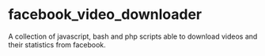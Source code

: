 # facebook_video_downloader
A collection of javascript, bash and php scripts able to download videos and their statistics from facebook.
